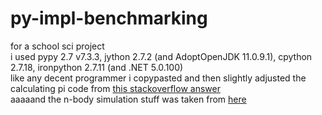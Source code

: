 # py-impl-benchmarking
for a school sci project\
i used pypy 2.7 v7.3.3, jython 2.7.2 (and AdoptOpenJDK 11.0.9.1), cpython 2.7.18, ironpython 2.7.11 (and .NET 5.0.100)\
like any decent programmer i copypasted and then slightly adjusted the calculating pi code from [this stackoverflow answer](https://stackoverflow.com/questions/45113790/calculating-pi-to-the-nth-digit)\
aaaaand the n-body simulation stuff was taken from [here](pybenchmarks.org/u64q/program.php?test=nbody&lang=python&id=1)

